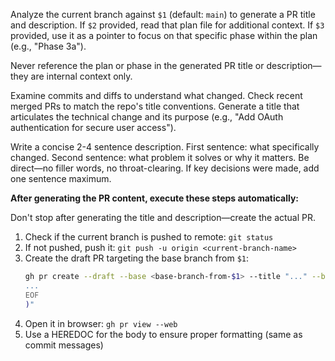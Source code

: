 Analyze the current branch against `$1` (default: `main`) to generate a PR title and description. If `$2` provided, read that plan file for additional context. If `$3` provided, use it as a pointer to focus on that specific phase within the plan (e.g., "Phase 3a").

Never reference the plan or phase in the generated PR title or description—they are internal context only.

Examine commits and diffs to understand what changed. Check recent merged PRs to match the repo's title conventions. Generate a title that articulates the technical change and its purpose (e.g., "Add OAuth authentication for secure user access").

Write a concise 2-4 sentence description. First sentence: what specifically changed. Second sentence: what problem it solves or why it matters. Be direct—no filler words, no throat-clearing. If key decisions were made, add one sentence maximum.

**After generating the PR content, execute these steps automatically:**

Don't stop after generating the title and description—create the actual PR.

1. Check if the current branch is pushed to remote: `git status`
2. If not pushed, push it: `git push -u origin <current-branch-name>`
3. Create the draft PR targeting the base branch from `$1`:
   ```bash
   gh pr create --draft --base <base-branch-from-$1> --title "..." --body "$(cat <<'EOF'
   ...
   EOF
   )"
   ```
4. Open it in browser: `gh pr view --web`
5. Use a HEREDOC for the body to ensure proper formatting (same as commit messages)
